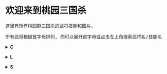 # 欢迎来到桃园三国杀

这里有所有桃园群三国杀的武将技能和图片。

<pre>所有武将根据首字母排列, 你可以展开首字母或点击左上角搜索武将名/技能名</pre>


<details>
<summary><strong>C</strong></summary>

[曹操](pages/曹操.md)

</details>

<p></p>
<p></p>

<details>
  <summary><strong>L</strong></summary>
    
  [刘备](pages/刘备.md)
  
</details>

<p></p>
<p></p>

<details>
  <summary><strong>S</strong></summary>
    
  [孙权](pages/孙权.md)
  
</details>
